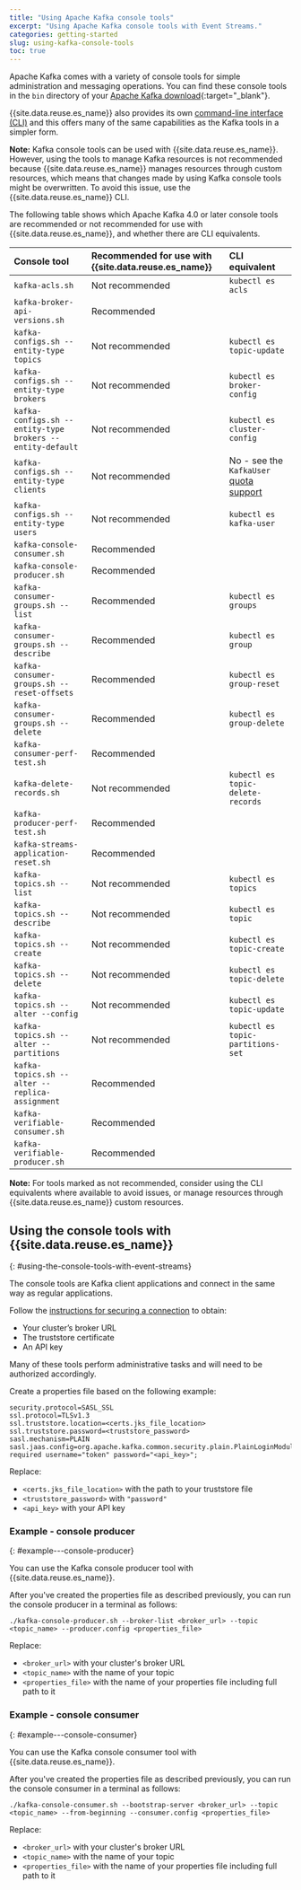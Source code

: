 ```yaml
---
title: "Using Apache Kafka console tools"
excerpt: "Using Apache Kafka console tools with Event Streams."
categories: getting-started
slug: using-kafka-console-tools
toc: true
---
```


Apache Kafka comes with a variety of console tools for simple administration and messaging operations. You can find these console tools in the `bin` directory of your [Apache Kafka download](https://www.apache.org/dyn/closer.cgi?path=/kafka/4.0.0/kafka_2.13-4.0.0.tgz){:target="_blank"}.

{{site.data.reuse.es_name}} also provides its own [command-line interface (CLI)](../../installing/post-installation/#installing-the-event-streams-command-line-interface) and this offers many of the same capabilities as the Kafka tools in a simpler form.

**Note:** Kafka console tools can be used with {{site.data.reuse.es_name}}. However, using the tools to manage Kafka resources is not recommended because {{site.data.reuse.es_name}} manages resources through custom resources, which means that changes made by using Kafka console tools might be overwritten. To avoid this issue, use the {{site.data.reuse.es_name}} CLI.

The following table shows which Apache Kafka 4.0 or later console tools are recommended or not recommended for use with {{site.data.reuse.es_name}}, and whether there are CLI equivalents.

| Console tool     | Recommended for use with {{site.data.reuse.es_name}} | CLI equivalent  |
|:-----------------|:-----------------|:-----------------|
| `kafka-acls.sh`    | Not recommended | `kubectl es acls` |
| `kafka-broker-api-versions.sh` | Recommended | |
| `kafka-configs.sh --entity-type topics` | Not recommended | `kubectl es topic-update` |
| `kafka-configs.sh --entity-type brokers` | Not recommended | `kubectl es broker-config` |
| `kafka-configs.sh --entity-type brokers --entity-default` | Not recommended | `kubectl es cluster-config` |
| `kafka-configs.sh --entity-type clients` | Not recommended | No - see the `KafkaUser` [quota support](../../administering/quotas/) |
| `kafka-configs.sh --entity-type users` | Not recommended | `kubectl es kafka-user` |
| `kafka-console-consumer.sh` | Recommended | |
| `kafka-console-producer.sh` | Recommended | |
| `kafka-consumer-groups.sh --list` | Recommended | `kubectl es groups` |
| `kafka-consumer-groups.sh --describe` | Recommended | `kubectl es group` |
| `kafka-consumer-groups.sh --reset-offsets` | Recommended | `kubectl es group-reset` |
| `kafka-consumer-groups.sh --delete` | Recommended | `kubectl es group-delete` |
| `kafka-consumer-perf-test.sh` | Recommended | |
| `kafka-delete-records.sh` | Not recommended | `kubectl es topic-delete-records` |
| `kafka-producer-perf-test.sh` | Recommended | |
| `kafka-streams-application-reset.sh` | Recommended | |
| `kafka-topics.sh --list` | Not recommended | `kubectl es topics` |
| `kafka-topics.sh --describe` | Not recommended | `kubectl es topic` |
| `kafka-topics.sh --create` | Not recommended | `kubectl es topic-create` |
| `kafka-topics.sh --delete` | Not recommended | `kubectl es topic-delete` |
| `kafka-topics.sh --alter --config` | Not recommended | `kubectl es topic-update` |
| `kafka-topics.sh --alter --partitions` | Not recommended | `kubectl es topic-partitions-set` |
| `kafka-topics.sh --alter --replica-assignment` | Recommended |  |
| `kafka-verifiable-consumer.sh` | Recommended | |
| `kafka-verifiable-producer.sh` | Recommended | |

**Note:** For tools marked as not recommended, consider using the CLI equivalents where available to avoid issues, or manage resources through {{site.data.reuse.es_name}} custom resources.

## Using the console tools with {{site.data.reuse.es_name}}
{: #using-the-console-tools-with-event-streams}

The console tools are Kafka client applications and connect in the same way as regular applications.

Follow the [instructions for securing a connection](../../getting-started/connecting/#securing-the-connection) to obtain:
* Your cluster’s broker URL
* The truststore certificate
* An API key

Many of these tools perform administrative tasks and will need to be authorized accordingly.

Create a properties file based on the following example:

```shell
security.protocol=SASL_SSL
ssl.protocol=TLSv1.3
ssl.truststore.location=<certs.jks_file_location>
ssl.truststore.password=<truststore_password>
sasl.mechanism=PLAIN
sasl.jaas.config=org.apache.kafka.common.security.plain.PlainLoginModule required username="token" password="<api_key>";
```

Replace:
* `<certs.jks_file_location>` with the path to your truststore file
* `<truststore_password>` with `"password"`
* `<api_key>` with your API key


### Example - console producer
{: #example---console-producer}

You can use the Kafka console producer tool with {{site.data.reuse.es_name}}.

After you've created the properties file as described previously, you can run the console producer in a terminal as follows:

```shell
./kafka-console-producer.sh --broker-list <broker_url> --topic <topic_name> --producer.config <properties_file>
```

Replace:
* `<broker_url>` with your cluster's broker URL
* `<topic_name>` with the name of your topic
* `<properties_file>` with the name of your properties file including full path to it


### Example - console consumer
{: #example---console-consumer}

You can use the Kafka console consumer tool with {{site.data.reuse.es_name}}.

After you've created the properties file as described previously, you can run the console consumer in a terminal as follows:

```shell
./kafka-console-consumer.sh --bootstrap-server <broker_url> --topic <topic_name> --from-beginning --consumer.config <properties_file>
```

Replace:
* `<broker_url>` with your cluster's broker URL
* `<topic_name>` with the name of your topic
* `<properties_file>` with the name of your properties file including full path to it
